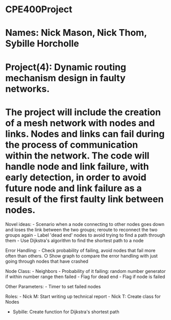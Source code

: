 # CPE400Project
# Names: Nick Mason, Nick Thom, Sybille Horcholle
# Project(4): Dynamic routing mechanism design in faulty networks. 
# The project will include the creation of a mesh network with nodes and links.  Nodes and links can fail during the process of communication within the network.  The code will handle node and link failure, with early detection, in order to avoid future node and link failure as a result of the first faulty link between nodes.  

Novel ideas:
	- Scenario when a node connecting to other nodes goes down and loses the link between the two groups; reroute to reconnect the two groups again
	- Label 'dead end' nodes to avoid trying to find a path through them
	- Use Dijkstra's algorithm to find the shortest path to a node

Error Handling:
	- Check probability of failing, avoid nodes that fail more often than others. 
		○ Show graph to compare the error handling with just going through nodes that have crashed

Node Class:
	- Neighbors
	- Probability of it failing: random number generator if within number range then failed
	- Flag for dead end
	- Flag if node is failed 
	
Other Parameters:
	- Timer to set failed nodes

Roles:
	- Nick M: Start writing up technical report
	- Nick T: Create class for Nodes
  - Sybille: Create function for Dijkstra's shortest path
